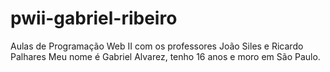 # pwii-gabriel-ribeiro
Aulas de Programação Web II com os professores João Siles e Ricardo Palhares
Meu nome é Gabriel Alvarez, tenho 16 anos e moro em São Paulo.